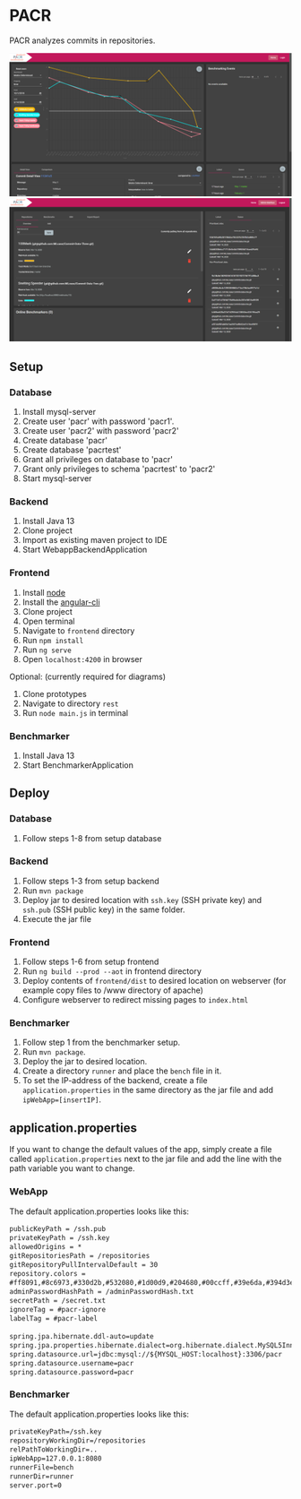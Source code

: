 # PACR

PACR analyzes commits in repositories.

![Alt text](https://github.com/Jarkob/pacr/blob/master/screenshots/dashboard_overview.png "Dashboard")
![Alt text](https://github.com/Jarkob/pacr/blob/master/screenshots/admin_overview.png "Admin-Inter")

## Setup

### Database

1. Install mysql-server
2. Create user 'pacr' with password 'pacr1'. 
3. Create user 'pacr2' with password 'pacr2'
4. Create database 'pacr'
5. Create database 'pacrtest'
6. Grant all privileges on database to 'pacr'
7. Grant only privileges to schema 'pacrtest' to 'pacr2'
8. Start mysql-server
 
### Backend

1. Install Java 13
2. Clone project
3. Import as existing maven project to IDE
4. Start WebappBackendApplication
 
### Frontend

1. Install [node](https://nodejs.org/en/)
2. Install the [angular-cli](https://cli.angular.io)
2. Clone project
3. Open terminal
4. Navigate to `frontend` directory
5. Run `npm install`
6. Run `ng serve`
7. Open `localhost:4200` in browser
 
Optional: (currently required for diagrams)
1. Clone prototypes
2. Navigate to directory `rest`
3. Run `node main.js` in terminal 

### Benchmarker

1. Install Java 13
2. Start BenchmarkerApplication

## Deploy

### Database

1. Follow steps 1-8 from setup database

### Backend

1. Follow steps 1-3 from setup backend
2. Run `mvn package`
3. Deploy jar to desired location with `ssh.key` (SSH private key) and `ssh.pub` (SSH public key) in the same folder.
4. Execute the jar file

### Frontend

1. Follow steps 1-6 from setup frontend
2. Run `ng build --prod --aot` in frontend directory
3. Deploy contents of `frontend/dist` to desired location on webserver (for example copy files to /www directory of apache)
4. Configure webserver to redirect missing pages to `index.html`

### Benchmarker

1. Follow step 1 from the benchmarker setup.
2. Run `mvn package`.
3. Deploy the jar to desired location.
4. Create a directory `runner` and place the `bench` file in it. 
5. To set the IP-address of the backend, create a file `application.properties` in the same directory as the jar file and add `ipWebApp=[insertIP]`.

## application.properties

If you want to change the default values of the app, simply create a file called `application.properties` next to the jar file and add the line with the path variable you want to change.

### WebApp

The default application.properties looks like this:

```
publicKeyPath = /ssh.pub
privateKeyPath = /ssh.key
allowedOrigins = *
gitRepositoriesPath = /repositories
gitRepositoryPullIntervalDefault = 30
repository.colors = #ff8091,#8c6973,#330d2b,#532080,#1d00d9,#204680,#00ccff,#39e6da,#394d3e,#b4e6ac,#999673,#ffaa00,#66381a,#400900,#f20000,#d9003a,#661a42,#cc00ff,#1a0040,#c8bfff,#001b33,#103640,#238c77,#008011,#414d13,#7f6600,#33260d,#7f2200,#b26559,#403030,#ffbfd0,#cc3399,#e680ff,#73698c,#005ce6,#0099e6,#4d8a99,#40ff73,#003307,#dae639,#e5cf73,#cc7033,#f2c6b6,#ff0000
adminPasswordHashPath = /adminPasswordHash.txt
secretPath = /secret.txt
ignoreTag = #pacr-ignore
labelTag = #pacr-label

spring.jpa.hibernate.ddl-auto=update
spring.jpa.properties.hibernate.dialect=org.hibernate.dialect.MySQL5InnoDBDialect
spring.datasource.url=jdbc:mysql://${MYSQL_HOST:localhost}:3306/pacr
spring.datasource.username=pacr
spring.datasource.password=pacr
```

### Benchmarker

The default application.properties looks like this:

```
privateKeyPath=/ssh.key
repositoryWorkingDir=/repositories
relPathToWorkingDir=..
ipWebApp=127.0.0.1:8080
runnerFile=bench
runnerDir=runner
server.port=0
```
